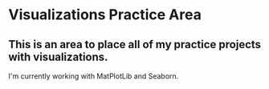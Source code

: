# Visualizations Practice Area

## This is an area to place all of my practice projects with visualizations.

I'm currently working with MatPlotLib and Seaborn.

